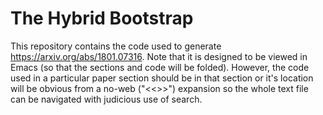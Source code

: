 # The Hybrid Bootstrap
This repository contains the code used to generate https://arxiv.org/abs/1801.07316.  Note that it is designed to be viewed in Emacs (so that the sections and code will be folded).
However, the code used in a particular paper section should be in that section or it's location will be obvious from a no-web ("<<>>") expansion so the whole text file can be navigated with judicious use of search.
